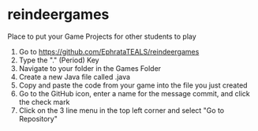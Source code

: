 # reindeergames

Place to put your Game Projects for other students to play

1) Go to https://github.com/EphrataTEALS/reindeergames
2) Type the "." (Period) Key
3) Navigate to your folder in the Games Folder
4) Create a new Java file called <nameOfYourClass>.java
5) Copy and paste the code from your game into the file you just created
6) Go to the GitHub icon, enter a name for the message commit, and click the check mark
7) Click on the 3 line menu in the top left corner and select "Go to Repository"
